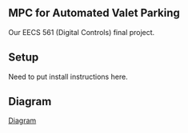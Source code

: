 ## MPC for Automated Valet Parking
Our EECS 561 (Digital Controls) final project.

## Setup
Need to put install instructions here.

## Diagram
[Diagram](doc/diagram.png)
